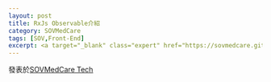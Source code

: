 ```yaml
---
layout: post
title: RxJs Observable介紹
category: SOVMedCare
tags: [SOV,Front-End]
excerpt: <a target="_blank" class="expert" href="https://sovmedcare.github.io/2017/09/13/Rx-js-Observable/">發表於SOVMedCare Tech</a>
---
```


發表於[SOVMedCare Tech](https://sovmedcare.github.io/2017/09/13/Rx-js-Observable/)
